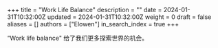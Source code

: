 +++
title = "Work Life Balance"
description = ""
date = 2024-01-31T10:32:00Z
updated = 2024-01-31T10:32:00Z
weight = 0
draft = false
aliases = []
authors = ["Elowen"]
in_search_index = true
+++

“Work life balance" 给了我们更多探索世界的机会。
